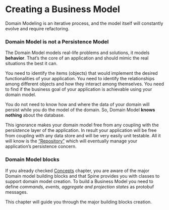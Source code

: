 # Creating a Business Model

Domain Modeling is an iterative process, and the model itself will constantly evolve and require refactoring. 

### Domain Model is not a Persistence Model
The Domain Model models real-life problems and solutions, it models **behavior**. That’s the core of an application and should  mimic the real situations the best it can.

You need to identify the items (objects) that would implement the desired functionalities of your application. You need to identify the relationships among different objects and how they interact among themselves. You need to find if the business goal of your application is achievable using your domain model. 

You do not need to know how and where the data of your domain will persist while you do the model of the domain. So, Domain Model **knows nothing** about the database.

This ignorance makes your domain model free from any coupling with the persistence layer of the application. In result your application will be free from coupling with any data store and will be very easily unit testable.
All it will know is the [“Repository”](../java/repository.md) which will eventually manage your application’s persistence concern.


### Domain Model blocks 
If you already checked [Concepts](../concepts.md) chapter, you are aware of the major Domain model building blocks and that Spine provides you with classes to support domain model creation. 
To build a Business Model you need to define *commands, events, aggregate and projection states* as protobuf messages.

This chapter will guide you through the major building blocks creation. 